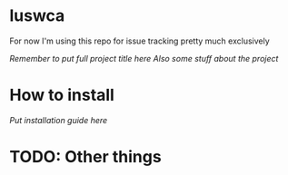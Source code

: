 # luswca

For now I'm using this repo for issue tracking pretty much exclusively

*Remember to put full project title here
Also some stuff about the project*

# How to install
*Put installation guide here*

# TODO: Other things
